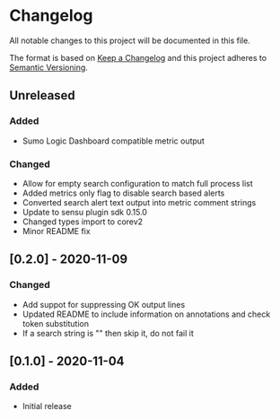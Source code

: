 # Changelog
All notable changes to this project will be documented in this file.

The format is based on [Keep a Changelog](http://keepachangelog.com/en/1.0.0/)
and this project adheres to [Semantic
Versioning](http://semver.org/spec/v2.0.0.html).

## Unreleased
### Added
- Sumo Logic Dashboard compatible metric output

### Changed
- Allow for empty search configuration to match full process list
- Added metrics only flag to disable search based alerts
- Converted search alert text output into metric comment strings
- Update to sensu plugin sdk 0.15.0
- Changed types import to corev2
- Minor README fix

## [0.2.0] - 2020-11-09

### Changed
- Add suppot for suppressing OK output lines
- Updated README to include information on annotations and check token substitution
- If a search string is "" then skip it, do not fail it

## [0.1.0] - 2020-11-04

### Added
- Initial release
